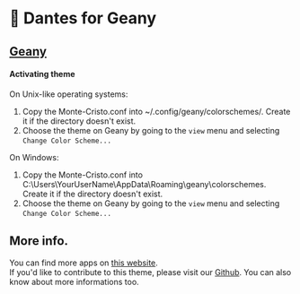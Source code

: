# 🎩 Dantes for Geany

## [Geany](https://www.geany.org/)

#### Activating theme

On Unix-like operating systems:  

1. Copy the Monte-Cristo.conf into ~/.config/geany/colorschemes/. Create it if the directory doesn't exist.  
2. Choose the theme on Geany by going to the `view` menu and selecting `Change Color Scheme...`

On Windows:  

1. Copy the Monte-Cristo.conf into C:\Users\YourUserName\AppData\Roaming\geany\colorschemes. Create it if the directory doesn't exist.  
2. Choose the theme on Geany by going to the `view` menu and selecting `Change Color Scheme...`

## More info.

You can find more apps on [this website](https://dantestheme.github.io/dantes-website/).  
If you'd like to contribute to this theme, please visit our [Github](https://github.com/dantestheme/dantes-theme). You can also know about more informations too.
